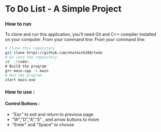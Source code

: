 # To Do List - A Simple Project 
### How to run  
To clone and run this application, you'll need Git and C++ compiler installed on your computer. From your command line: 
From your command line: 
```sh 
# Clone this repository 
git clone https://github.com/nhatminh280/todo
# Go into the repository
cd  .\todo\
# Build the program
g++ main.cpp -o main
# Run the program
start main.exe
```
### How to use  :
 #### Control Buttons :
  - "Esc" to exit and return to previous page 
  - "W","D","A","S" , and arrow buttons to move 
  - "Enter" and "Space"  to choose 
  

